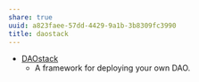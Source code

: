 ```yaml
---
share: true
uuid: a823faee-57dd-4429-9a1b-3b8309fc3990
title: daostack
---
```

* [DAOstack](https://daostack.io/)
  * A framework for deploying your own DAO.
